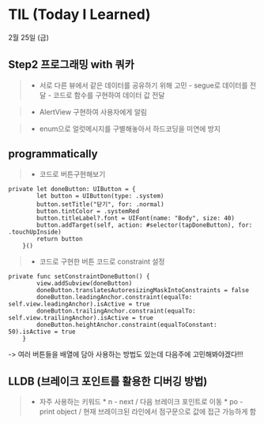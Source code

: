 # TIL (Today I Learned)
2월 25일 (금)

## Step2 프로그래밍 with 쿼카
> - 서로 다른 뷰에서 같은 데이터를 공유하기 위해 고민
    - segue로 데이터를 전달
    - 코드로 함수를 구현하여 데이터 값 전달

> - AlertView 구현하여 사용자에게 알림

> - enum으로 얼럿메시지를 구별해놓아서 하드코딩을 미연에 방지

## programmatically
> - 코드로 버튼구현해보기
```swift=
private let doneButton: UIButton = {
        let button = UIButton(type: .system)
        button.setTitle("닫기", for: .normal)
        button.tintColor = .systemRed
        button.titleLabel?.font = UIFont(name: "Body", size: 40)
        button.addTarget(self, action: #selector(tapDoneButton), for: .touchUpInside)
        return button
    }()
```
> - 코드로 구현한 버튼 코드로 constraint 설정
```swift=
private func setConstraintDoneButton() {
        view.addSubview(doneButton)
        doneButton.translatesAutoresizingMaskIntoConstraints = false
        doneButton.leadingAnchor.constraint(equalTo: self.view.leadingAnchor).isActive = true
        doneButton.trailingAnchor.constraint(equalTo: self.view.trailingAnchor).isActive = true
        doneButton.heightAnchor.constraint(equalToConstant: 50).isActive = true
    }
```
-> 여러 버튼들을 배열에 담아 사용하는 방법도 있는데 다음주에 고민해봐야겠다!!!

## LLDB (브레이크 포인트를 활용한 디버깅 방법)
> - 자주 사용하는 키워드
    * n - next / 다음 브레이크 포인트로 이동
    * po - print object / 현재 브레이크된 라인에서 점구문으로 값에 접근 가능하게 함
